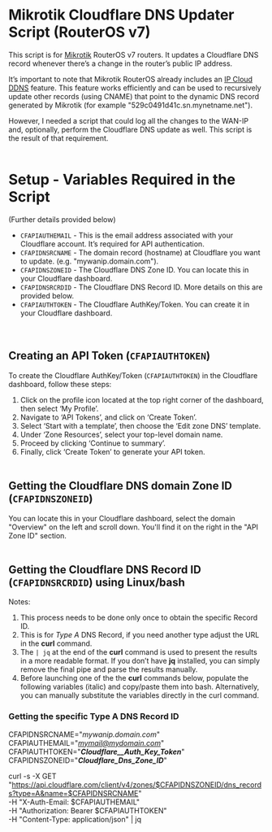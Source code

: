 # Mikrotik Cloudflare DNS Updater Script (RouterOS v7)

This script is for [Mikrotik](https://mikrotik.com/) RouterOS v7 routers. It updates a Cloudflare DNS record whenever there’s a change in the router’s public IP address.

It’s important to note that Mikrotik RouterOS already includes an [IP Cloud DDNS](https://wiki.mikrotik.com/wiki/Manual:IP/Cloud#DDNS) feature.
This feature works efficiently and can be used to recursively update other records (using CNAME) that point to the dynamic DNS record generated by Mikrotik (for example "529c0491d41c.sn.mynetname.net").

However, I needed a script that could log all the changes to the WAN-IP and, optionally, perform the Cloudflare DNS update as well.
This script is the result of that requirement.
<br /><br />

# Setup - Variables Required in the Script
  (Further details provided below)

* `CFAPIAUTHEMAIL` - This is the email address associated with your Cloudflare account. It’s required for API authentication.
* `CFAPIDNSRCNAME` - The domain record (hostname) at Cloudflare you want to update. (e.g. "mywanip.domain.com").
* `CFAPIDNSZONEID` - The Cloudflare DNS Zone ID. You can locate this in your Cloudflare dashboard.
* `CFAPIDNSRCRDID` - The Cloudflare DNS Record ID. More details on this are provided below.
* `CFAPIAUTHTOKEN` - The Cloudflare AuthKey/Token. You can create it in your Cloudflare dashboard.
<br /><br /><br />

## Creating an API Token (`CFAPIAUTHTOKEN`)

To create the Cloudflare AuthKey/Token (`CFAPIAUTHTOKEN`) in the Cloudflare dashboard, follow these steps:

1. Click on the profile icon located at the top right corner of the dashboard, then select ‘My Profile’.
2. Navigate to ‘API Tokens’, and click on ‘Create Token’.
3. Select ‘Start with a template’, then choose the ‘Edit zone DNS’ template.
4. Under ‘Zone Resources’, select your top-level domain name.
5. Proceed by clicking ‘Continue to summary’.
6. Finally, click ‘Create Token’ to generate your API token.
<br /><br />

## Getting the Cloudflare DNS domain Zone ID (`CFAPIDNSZONEID`)

You can locate this in your Cloudflare dashboard, select the domain "Overview" on the left and scroll down.
You'll find it on the right in the "API Zone ID" section.
<br /><br />

## Getting the Cloudflare DNS Record ID (`CFAPIDNSRCRDID`) using Linux/bash

Notes:
1. This process needs to be done only once to obtain the specific Record ID.
2. This is for *Type A* DNS Record, if you need another type adjust the URL in the **curl** command.
3. The `| jq` at the end of the **curl** command is used to present the results in a more readable format. If you don’t have **jq** installed, you can simply remove the final pipe and parse the results manually.
4. Before launching one of the the **curl** commands below, populate the following variables (italic) and copy/paste them into bash. Alternatively, you can manually substitute the variables directly in the curl command.

### Getting the specific Type A DNS Record ID

CFAPIDNSRCNAME="*mywanip.domain.com*"<br />
CFAPIAUTHEMAIL="*mymail@mydomain.com*"<br />
CFAPIAUTHTOKEN="*___Cloudflare__Auth_Key_Token___*"<br />
CFAPIDNSZONEID="*_____Cloudflare_Dns_Zone_ID_____*"<br />

curl -s -X GET "https://api.cloudflare.com/client/v4/zones/$CFAPIDNSZONEID/dns_records?type=A&name=$CFAPIDNSRCNAME" \
	-H "X-Auth-Email: $CFAPIAUTHEMAIL" \
	-H "Authorization: Bearer $CFAPIAUTHTOKEN" \
	-H "Content-Type: application/json" | jq


